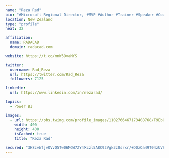 ```yaml
---
name: "Reza Rad"
bio: "#Microsoft Regional Director, #MVP #Author #Trainer #Speaker #Coach #Consultant #PowerBI "
location: New Zealand
type: "profile"
heat: 32

affiliation:
  name: RADACAD
  domain: radacad.com

website: https://t.co/mnW39vaMYS

twitter:
  username: Rad_Reza
  url: https://twitter.com/Rad_Reza
  followers: 7125

linkedin:
  url: https://www.linkedin.com/in/rezarad/

topics:
  - Power BI

images:
  - url: https://pbs.twimg.com/profile_images/1102766467173408768/F9EbQENa_400x400.png
    width: 400
    height: 400
    isCached: true
    title: "Reza Rad"

secured: "3H8zvWfjvOVvQ5Tw06MGW7ZY4Xczl5A8C92Vgk3z0srxr/+DDzOa49T04zUVBoOgihq+i010TwI5ar0fHBXG9iUP2El+so6fGzuivy0zD1crHn3mBM1JDC5OcJZ7WC/GcDCVwjNtyLE0K52QtFSFR8rOqyCyF4r/oYcytGmMExlGLIwcJHlCqls2CdlmDvhJoc/HaSphjkE0DICqqMKEzrspZmiqS+aoqlyt4uhVAO7BuhpAWMamNY0mGj3/mYUifi+/aHm+dqlLVLnyjl6Ua7774Xzgt1N0WUaJb/qVASFtiyjiwVRKO6jm5mN6xTq2an8rrS1ycxM7neOWnvUhOOK5tph3uKPpVaLBJUOYcKu/ZxsqQ4ADW1oIMOAoghVEbyK9B403vQzrUlP/yDKT2xVDCNGuINN55j7Vnes6jxU=;CAOsn5epns/t/0F1w9Oczg=="
---
```


